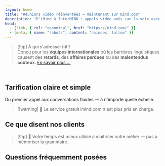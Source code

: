 ```yaml
---
layout: home
title: "Réunions vidéo réinventées — maintenant sur mind.com"
description: "D'iMind à InterMIND : appels vidéo axés sur la voix avec interprétation IA en temps réel."
head:
  - [link, { rel: "canonical", href: "https://mind.com/" }]
  - [meta, { name: "robots", content: "noindex, follow" }]
---
```


<HeroSection
  title="Réunions vidéo réinventées <br>— maintenant sur **mind.com**"
  text="D'iMind à InterMIND : appels vidéo axés sur la voix avec traduction vocale en direct.">
<AuthButton text="Commencer maintenant" buttonClass="brand"/>
</HeroSection>

<span id="1"></span>
<FeatureBlock :card="{
  title: 'Traduction ≠ Compréhension. Voici la suite.',
  details: 'Peu importe la langue, **votre voix est entendue — et comprise** — comme si vous partagiez la même langue.',
    items: [
      '⚡︎ Naturellement, en [temps réel](../product/overview/how-it-works), et sans sous-titres ni latence.',
      '✧ L\'interprétation alimentée par l\'IA capture le ton, l\'intention et la terminologie spécifique au secteur.',
    ],
  link: '../product/overview/what-is-intermind',
  src: {
    light: '/media-kit/animals-cartoon-3-2.png',
    dark: '/1d.png',
  },
  inversion: false
}" />

<span id="2"></span>
<FeatureBlock :card="{
    title: 'L\'intelligence au cœur de vos réunions',
    details: 'InterMIND transforme chaque appel multilingue en connaissances claires et consultables.',
    items: [
      '🔍 **Posez n\'importe quelle question** — l\'IA trouve des réponses **dans toutes vos réunions**.',
      '✧ Extrait automatiquement les tâches, les responsables et les échéances.',
      '✧ Résume les points clés dans n\'importe quelle langue — instantanément.',
    ],
    link: '../product/overview/how-it-works#🧩-deep-memory-deep-understanding',
    src: {
      light: '/2l.png',
      dark: '/2d.png',
    },
    inversion: true
  }" />

<span id="3"></span>
<FeatureBlock :card="{
    title: 'Conçu pour les réunions sérieuses — pas seulement pour parler',
    details: 'InterMIND est une **plateforme de réunion vidéo de qualité professionnelle**, pas un simple module complémentaire ou plugin léger.',
    items: [
      '✧ Résolution 1080p, suppression intelligente du bruit, planification, modération, partage d\'écran, enregistrement, sous-titrage, chat des participants et intégration calendrier — tout intégré, prêt à l\'emploi.',
    ],
    link: '../product/overview/video-meeting-platform',
    src: {
      light: '/promo/imind-2.webm',
      dark: '/promo/imind-2.webm',
    },
    inversion: false
  }" />

<span id="4"></span>
<FeatureBlock
  :card="{
    title: 'Confidentialité là où ça compte',
    details:
      'InterMIND est conçu pour les conversations critiques en matière de confiance — où la confidentialité et le contrôle sont primordiaux.',
    items: [
      '⚡︎ [Zones de confidentialité](../product/overview/privacy-architecture) — UE, États-Unis, Asie du Sud-Est',
      '✧ **Aucune formation de données**. Aucun accès tiers.'
    ],
    link: '../product/overview/privacy-architecture',
    src: {
      light: '/4l.png',
      dark: '/4d.png',
    },
    inversion: true
  }"
/>

> [!tip] À qui s'adresse-t-il ?  
> Conçu pour les **équipes internationales** où les barrières linguistiques causent des **retards**, des **affaires perdues** ou des **malentendus coûteux**. [En savoir plus ...](../product/overview/markets)

<br>

<span id="Pricing"></span>

## Tarification claire et simple

Du premier appel aux conversations fluides — à n'importe quelle échelle.

<PricingPlans :plans="[
  {
    title: '**Basique** &nbsp 1 utilisateur',
    price: '**Gratuit**',
    details: 'aucune carte de crédit requise',
    items: [
      '**25** réunions',
      '**100** participants en visioconférence [💬](#3)',
      '**30** Go de stockage partagé par utilisateur',
      'Recherche dans toutes vos réunions [💬](#2)',
      'Interprétation simultanée [💬](#1)',
    ],
  },
  {
    title: '**Pro**  &nbsp 1-99 utilisateurs',
    price: '**20 $** /mois/utilisateur, facturé annuellement',
    details: 'ou 25 $ facturé mensuellement',
    items: [
      '**illimitées** réunions',
      '**150** participants en visioconférence [💬](#3)',
      '**2** To de stockage partagé par utilisateur',
      'Recherche dans toutes vos réunions [💬](#2)',
      'Interprétation simultanée [💬](#1)',
    ],
  },
  {
    title: '**Business** &nbsp 100+ utilisateurs',
    price: '**Tarification personnalisée**',
    details: 'Conçu pour la confidentialité',
    items: [
      '**illimitées** réunions',
      '**500** participants en visioconférence [💬](#3)',
      '**5** To de stockage partagé par utilisateur',
      'Recherche dans toutes vos réunions [💬](#2)',
      'Interprétation simultanée [💬](#1)',
      '**Zones de confidentialité** [💬](#4)',
    ],
  }
]">
<AuthButton text="Essayer gratuitement" buttonClass="alt"/>
<AuthButton text="Acheter maintenant" buttonClass="brand"/>
<ContactFormModalNav buttonText="Parler à notre équipe" buttonClass="alt"/>
</PricingPlans>

> [!warning] 🔴 Le service gratuit imind.com n'est plus pris en charge.

<span id="Testimonials"></span>

## Ce que disent nos clients

<AutoScrollTestimonials testimonialsUrl="/testimonials.json"/>

> [!tip] 🥇 Votre temps est mieux utilisé à maîtriser votre métier — pas à mémoriser la grammaire.

<span id="FAQ"></span>

## Questions fréquemment posées

<AccordionGroup :items="
[
  {
    q: 'Quelles langues InterMind prend-il en charge pour l\'interprétation ?',
    a: 'InterMind prend en charge **l\'interprétation en temps réel** dans les 19 langues suivantes :<br><br>- العربية (ar) – Arabe<br>- Čeština (cs) – Tchèque<br>- Deutsch (de) – Allemand<br>- English (en) – Anglais<br>- Español (es) – Espagnol<br>- Français (fr) – Français<br>- हिन्दी (hi) – Hindi<br>- Magyar (hu) – Hongrois<br>- Italiano (it) – Italien<br>- 日本語 (ja) – Japonais<br>- 한국어 (ko) – Coréen<br>- Nederlands (nl) – Néerlandais<br>- Polski (pl) – Polonais<br>- Português (pt) – Portugais<br>- Русский (ru) – Russe<br>- Türkçe (tr) – Turc<br>- 中文 (zh) – Chinois<br>- עברית (he) – Hébreu<br>- ไทย (th) – Thaï<br><br>Nous élargissons continuellement cette liste — de nouvelles langues sont ajoutées à chaque version majeure.'
  },
  {
    q: 'Qu\'est-ce qu\'un utilisateur sous licence et qu\'est-ce qu\'un participant ?',
    a: 'Un *utilisateur sous licence* possède une licence de réunion gratuite ou payante et peut programmer des réunions dans les limites de son plan. Les *participants* sont des invités — ils **n\'ont pas besoin de compte ou de licence** pour rejoindre et peuvent se connecter depuis n\'importe quel appareil **gratuitement**.'
  },
  {
    q: 'Combien de personnes peuvent utiliser une licence InterMind ?',
    a: 'Chaque *utilisateur sous licence* peut organiser **des réunions illimitées**. Si plusieurs membres de l\'équipe doivent organiser des réunions simultanément, chacun aura besoin de sa propre licence.'
  },
  {
    q: 'Quelle est la durée maximale d\'une réunion ?',
    a: 'Les réunions peuvent durer jusqu\'à **24 heures** sur tous les plans.'
  },
  {
    q: 'Y a-t-il une limite sur le nombre de réunions que je peux organiser ?',
    a: 'Le plan *Free Basic* inclut **25 réunions gratuites**. Les plans *Pro* et *Business* offrent des réunions illimitées avec plus de participants et de contrôle.'
  },
  {
    q: 'Comment InterMind assure-t-il la confidentialité et la sécurité des données ?',
    a: 'InterMind est **privé par conception**. Toutes les données sont traitées et stockées dans votre **Zone de confidentialité** sélectionnée — _UE_, _États-Unis_, ou _Asie_. Nous nous conformons au [**RGPD**](https://gdpr.eu), au [**CCPA**](https://oag.ca.gov/privacy/ccpa), et au PDPL des EAU, et **n\'utilisons jamais votre contenu** pour l\'entraînement ou l\'accès par des tiers. Le contrôle avancé de la [Zone de confidentialité](../product/overview/privacy-architecture) est disponible sur le plan **Business**.'
  },
  {
    q: 'Puis-je essayer InterMind avant d\'acheter un plan ?',
    a: 'Absolument. Le plan *Free Basic* vous donne un accès complet aux fonctionnalités principales avec **25 réunions gratuites** — incluant **l\'interprétation simultanée** et **la recherche de réunions**. Aucune carte de crédit requise. Mise à niveau à tout moment.'
  },
  {
    q: 'Que faire si j\'ai besoin d\'aide ou de support ?',
    a: 'Le support est disponible via notre [centre d\'aide](../resources/help). Les utilisateurs *Business* bénéficient d\'un **support prioritaire** avec un contact dédié.'
  },
  {
    q: 'Comment gérer mon abonnement (mise à niveau, rétrogradation ou annulation) ?',
    a: 'Vous pouvez changer votre plan à tout moment via vos **paramètres de compte**. Les changements prennent effet **immédiatement**. Pour les annulations, les *plans mensuels* s\'annulent à la fin du cycle de facturation. Les *plans annuels* peuvent être annulés pour un **remboursement au prorata**.'
  },
  {
    q: 'Quelles langues InterMind prend-il en charge pour l\'interprétation ?',
    a: 'Nous prenons en charge **plus de 100 langues** avec interprétation en temps réel. La liste continue de s\'agrandir — consultez notre site web pour les mises à jour.'
  },
  {
    q: 'Puis-je utiliser InterMind pour des webinaires ou de grands événements ?',
    a: 'Oui. Les plans *Pro* et *Business* sont idéaux pour **les grandes réunions et webinaires** — avec support jusqu\'à **500 participants** sur *Business*.'
  },
]
"/>

<HomeFooter :columns="[
  {
    title: 'PRODUIT',
    links: [
      { text: 'Aperçu', link: '../product/overview/what-is-intermind' },
      { text: 'Commencer', link: '../product/guide/getting-started' },
      { text: 'Témoignages', link: '#testimonials' },
      { text: 'Tarification', link: '#Pricing' },
    ]
  },
  {
    title: 'SUPPORT',
    links: [
      { text: 'Obtenir de l\'aide', link: '../resources/help' },
      { text: 'FAQ', link: '#FAQ' },
      { text: 'État du service', link: 'https://status.mind.com/' },
      { text: 'Politique de confidentialité', link: '../resources/company/Privacy-Policy' },
      { text: 'Guide juridique IA', link: '../resources/company/Legal-Regulations-for-AI-Services' },
      // { text: 'Privacy Settings', link: '#' },
    ]
  },
  {
    title: 'RESSOURCES',
    links: [
      // { text: 'Blog', link: './blog' },
      { text: 'Ressources de marque', link: '../resources/media-kit' },
      { text: 'Documentation API IA / LLM', link: 'https://mind.com/llms-full.txt' },
    ]
  },
  {
    title: 'ENTREPRISE',
    links: [
      { text: 'À propos', link: '../resources/company/about' },
      // { text: 'Team', link: './resources/company/team' },
      // { text: 'Careers', link: './resources/company/careers' },
      { text: 'Contacts', link: '../resources/company/contacts' }
    ]
  },
]" />